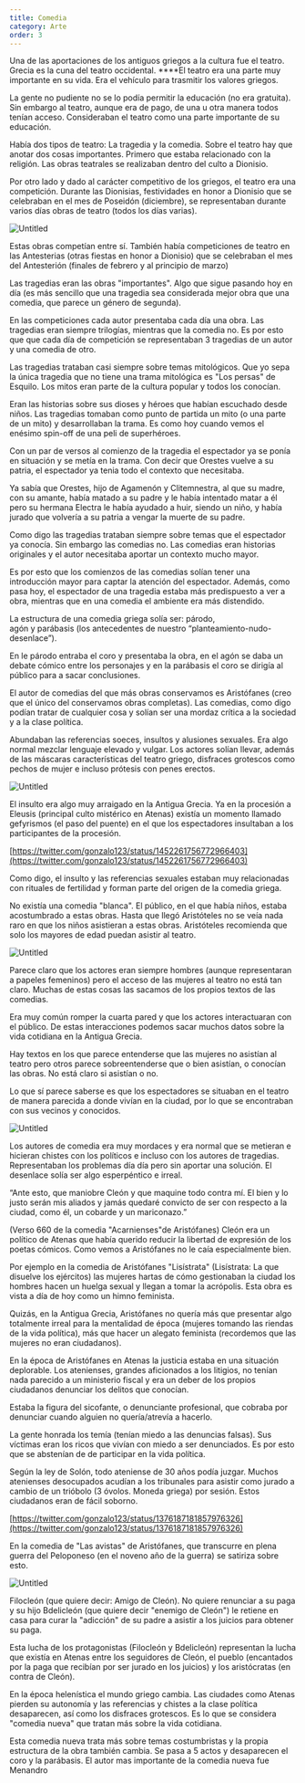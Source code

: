 ```yaml
---
title: Comedia
category: Arte
order: 3
---
```


Una de las aportaciones de los antiguos griegos a la cultura fue el teatro. Grecia es la cuna del teatro occidental. ****El teatro era una parte muy importante en su vida. Era el vehículo para trasmitir los valores griegos.

La gente no pudiente no se lo podía permitir la educación (no era gratuita). Sin embargo al teatro, aunque era de pago, de una u otra manera todos tenían acceso. Consideraban el teatro como una parte importante de su educación. 

Había dos tipos de teatro: La tragedia y la comedia. Sobre el teatro hay que anotar dos cosas importantes. Primero que estaba relacionado con la religión. Las obras teatrales se realizaban dentro del culto a Dionisio. 

Por otro lado y dado al carácter competitivo de los griegos, el teatro era una competición. Durante las Dionisias, festividades en honor a Dionisio que se celebraban en el mes de Poseidón (diciembre), se representaban durante varios días obras de teatro (todos los días varias). 

![Untitled]({{site.baseurl}}/images/Comedia%20d0b84eaed03f4acf8bdddb522eb7aa48/Cursor_and_File_Athen_Theatre_of_Dionysus_BW_2017-10-09_14-29-49_jpg_-_Wikimedia_Commons.png)

Estas obras competían entre sí. También había competiciones de teatro en las Antesterias (otras fiestas en honor a Dionisio) que se celebraban el mes del Antesterión (finales de febrero y al principio de marzo)

Las tragedias eran las obras "importantes". Algo que sigue pasando hoy en día (es más sencillo que una tragedia sea considerada mejor obra que una comedia, que parece un género de segunda). 

En las competiciones cada autor presentaba cada día una obra. Las tragedias eran siempre trilogías, mientras que la comedia no. Es por esto que que cada día de competición se representaban 3 tragedias de un autor y una comedia de otro.

Las tragedias trataban casi siempre sobre temas mitológicos. Que yo sepa la única tragedia que no tiene una trama mitológica es "Los persas" de Esquilo. Los mitos eran parte de la cultura popular y todos los conocían. 

Eran las historias sobre sus dioses y héroes que habían escuchado desde niños. Las tragedias tomaban como punto de partida un mito (o una parte de un mito) y desarrollaban la trama. Es como hoy cuando vemos el enésimo spin-off de una peli de superhéroes. 

Con un par de versos al comienzo de la tragedia el espectador ya se ponía en situación y se metía en la trama. Con decir que Orestes vuelve a su patria, el espectador ya tenia todo el contexto que necesitaba. 

Ya sabía que Orestes, hijo de Agamenón y Clitemnestra, al que su madre, con su amante, había matado a su padre y le había intentado matar a él pero su hermana Electra le había ayudado a huir, siendo un niño, y había jurado que volvería a su patria a vengar la muerte de su padre.

Como digo las tragedias trataban siempre sobre temas que el espectador ya conocía. Sin embargo las comedias no. Las comedias eran historias originales y el autor necesitaba aportar un contexto mucho mayor. 

Es por esto que los comienzos de las comedias solían tener una introducción mayor para captar la atención del espectador. Además, como pasa hoy, el espectador de una tragedia estaba más predispuesto a ver a obra, mientras que en una comedia el ambiente era más distendido. 

La estructura de una comedia griega solía ser: párodo, agón y parábasis (los antecedentes de nuestro “planteamiento-nudo-desenlace”). 

En le párodo entraba el coro y presentaba la obra, en el agón se daba un debate cómico entre los personajes y en la parábasis el coro se dirigía al público para a sacar conclusiones.

El autor de comedias del que más obras conservamos es Aristófanes (creo que el único del conservamos obras completas). Las comedias, como digo podían tratar de cualquier cosa y solían ser una mordaz crítica a la sociedad y a la clase política. 

Abundaban las referencias soeces, insultos y alusiones sexuales. Era algo normal mezclar lenguaje elevado y vulgar. Los actores solían llevar, además de las máscaras características del teatro griego, disfraces grotescos como pechos de mujer e incluso prótesis con penes erectos.

![Untitled]({{site.baseurl}}/images/Comedia%20d0b84eaed03f4acf8bdddb522eb7aa48/La_comedia_de_Aristofanes___Fernando_Garcia_Romero_-_YouTube_.png)

El insulto era algo muy arraigado en la Antigua Grecia. Ya en la procesión a Eleusis (principal culto mistérico en Atenas) existía un momento llamado gefyrismos (el paso del puente) en el que los espectadores insultaban a los participantes de la procesión. 

[https://twitter.com/gonzalo123/status/1452261756772966403](https://twitter.com/gonzalo123/status/1452261756772966403)

Como digo, el insulto y las referencias sexuales estaban muy relacionadas con rituales de fertilidad y forman parte del origen de la comedia griega.

No existía una comedia "blanca".  El público, en el que había niños, estaba acostumbrado a estas obras. Hasta que llegó Aristóteles no se veía nada raro en que los niños asistieran a estas obras. Aristóteles recomienda que solo los mayores de edad puedan asistir al teatro.

![Untitled]({{site.baseurl}}/images/Comedia%20d0b84eaed03f4acf8bdddb522eb7aa48/Antigua_Grecia___List_view.png)

Parece claro que los actores eran siempre hombres (aunque representaran a papeles femeninos) pero el acceso de las mujeres al teatro no está tan claro. Muchas de estas cosas las sacamos de los propios textos de las comedias.

Era muy común romper la cuarta pared y que los actores interactuaran con el público. De estas interacciones podemos sacar muchos datos sobre la vida cotidiana en la Antigua Grecia. 

Hay textos en los que parece entenderse que las mujeres no asistían al teatro pero otros parece sobreentenderse que o bien asistían, o conocían las obras. No está claro si asistían o no. 

Lo que sí parece saberse es que los espectadores se situaban en el teatro de manera parecida a donde vivían en la ciudad, por lo que se encontraban con sus vecinos y conocidos.

![Untitled]({{site.baseurl}}/images/Comedia%20d0b84eaed03f4acf8bdddb522eb7aa48/La_comedia_de_Aristofanes___Fernando_Garcia_Romero_-_YouTube_%201.png)

Los autores de comedia era muy mordaces y era normal que se metieran e hicieran chistes con los políticos e incluso con los autores de tragedias. Representaban los problemas día día pero sin aportar una solución. El desenlace solía ser algo esperpéntico e irreal.

“Ante esto, que maniobre Cleón y que maquine todo contra mí. El bien y lo justo serán mis aliados y jamás quedaré convicto de ser con respecto a la ciudad, como él, un cobarde y un mariconazo.”

(Verso 660 de la comedia "Acarnienses"de Aristófanes) Cleón era un político de Atenas que había querido reducir la libertad de expresión de los poetas cómicos. Como vemos a Aristófanes no le caía especialmente bien.

Por ejemplo en la comedia de Aristófanes "Lisístrata" (Lisístrata: La que disuelve los ejércitos) las mujeres hartas de cómo gestionaban la ciudad los hombres hacen un huelga sexual y llegan a tomar la acrópolis. Esta obra es vista a día de hoy como un himno feminista.

Quizás, en la Antigua Grecia, Aristófanes no quería más que presentar algo totalmente irreal para la mentalidad de época (mujeres tomando las riendas de la vida política), más que hacer un alegato feminista (recordemos que las mujeres no eran ciudadanos).

En la época de Aristófanes en Atenas la justicia estaba en una situación deplorable. Los atenienses, grandes aficionados a los litigios, no tenían nada parecido a un ministerio fiscal y era un deber de los propios ciudadanos denunciar los delitos que conocían. 

Estaba la figura del sicofante, o denunciante profesional, que cobraba por denunciar cuando alguien no quería/atrevía a hacerlo. 

La gente honrada los temía (tenían miedo a las denuncias falsas). Sus víctimas eran los ricos que vivían con miedo a ser denunciados. Es por esto que se abstenían de de participar en la vida política.

Según la ley de Solón, todo ateniense de 30 años podía juzgar. Muchos atenienses desocupados acudían a los tribunales para asistir como jurado a cambio de un trióbolo (3 óvolos. Moneda griega) por sesión. Estos ciudadanos eran de fácil soborno.

[https://twitter.com/gonzalo123/status/1376187181857976326](https://twitter.com/gonzalo123/status/1376187181857976326)

En la comedia de "Las avistas" de Aristófanes, que transcurre en plena guerra del Peloponeso (en el noveno año de la guerra) se satiriza sobre esto. 

![Untitled]({{site.baseurl}}/images/Comedia%20d0b84eaed03f4acf8bdddb522eb7aa48/Cursor_and_Aristofanes_-_Aristofanes_-_Wikipedia__la_enciclopedia_libre.png)

Filocleón (que quiere decir: Amigo de Cleón). No quiere renunciar a su paga y su hijo Bdelicleón (que quiere decir "enemigo de Cleón") le retiene en casa para curar la "adicción" de su padre a asistir a los juicios para obtener su paga.

Esta lucha de los protagonistas (Filocleón y Bdelicleón) representan la lucha que existía en Atenas entre los seguidores de Cleón, el pueblo (encantados por la paga que recibían por ser jurado en los juicios) y los aristócratas (en contra de Cleón).

En la época helenística el mundo griego cambia. Las ciudades como Atenas pierden su autonomía y las referencias y chistes a la clase política desaparecen, así como los disfraces grotescos. Es lo que se considera "comedia nueva" que tratan más sobre la vida cotidiana.

Esta comedia nueva trata más sobre temas costumbristas y la propia estructura de la obra también cambia. Se pasa a 5 actos y desaparecen el coro y la parábasis. El autor mas importante de la comedia nueva fue Menandro
